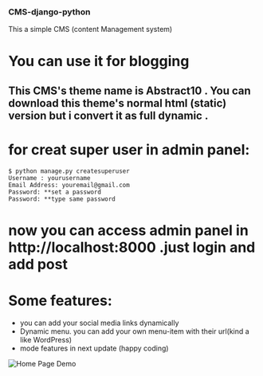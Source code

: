 ### CMS-django-python
This a simple CMS (content Management system) 
# You can use it for blogging
## This CMS's theme name is Abstract10 . You can download this theme's normal html (static) version but i convert it as full dynamic . 
# for creat super user in admin panel:
```
$ python manage.py createsuperuser
Username : yourusername
Email Address: youremail@gmail.com
Password: **set a password
Password: **type same password
```
# now you can access admin panel in http://localhost:8000 .just login and add post
# Some features:
* you can add your social media links dynamically
* Dynamic menu. you can add your own menu-item with their url(kind a like WordPress)
* mode features in next update (happy coding)


<img src="https://i.ibb.co/BsBp2hB/Screenshot-2019-02-16-16-50-50.png" alt="Home Page Demo" border="0">

